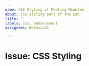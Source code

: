```yaml
---
name: CSS Styling of Meeting Minutes
about: CSS Styling part of the Lab
title: ''
labels: css, enhancement
assignees: BernicoJC

---
```


# Issue: CSS Styling
